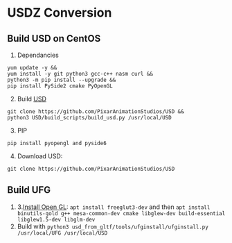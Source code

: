 # USDZ Conversion

## Build USD on CentOS
1. Dependancies 
```
yum update -y &&
yum install -y git python3 gcc-c++ nasm curl &&
python3 -m pip install --upgrade &&
pip install PySide2 cmake PyOpenGL
```
2. Build [USD](https://github.com/PixarAnimationStudios/USD)
```
git clone https://github.com/PixarAnimationStudios/USD &&
python3 USD/build_scripts/build_usd.py /usr/local/USD
```
3. PIP
```
pip install pyopengl and pyside6
```
4. Download USD:
```
git clone https://github.com/PixarAnimationStudios/USD
```
## Build UFG
1. 3.[Install Open GL](https://www.includehelp.com/linux/how-to-install-opengl-in-ubuntu-linux.aspx): `apt install freeglut3-dev` and then `apt install binutils-gold g++ mesa-common-dev cmake libglew-dev build-essential libglew1.5-dev libglm-dev`
2. Build with `python3 usd_from_gltf/tools/ufginstall/ufginstall.py /usr/local/UFG /usr/local/USD`
